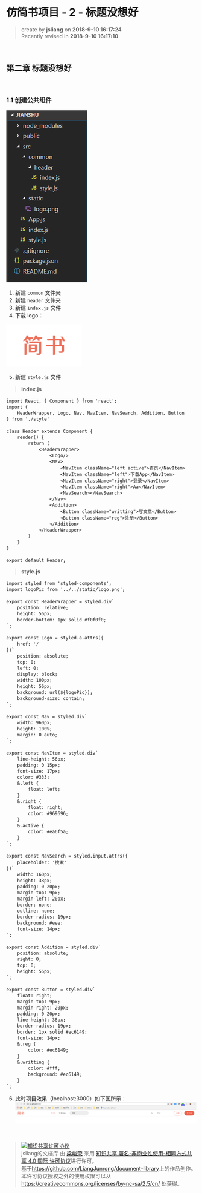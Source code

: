 # 仿简书项目 - 2 - 标题没想好
> create by **jsliang** on **2018-9-10 16:17:24**  
> Recently revised in **2018-9-10 16:17:10**

<br>

## 第二章 标题没想好

<br>

### 1.1 创建公共组件

![图](../../public-repertory/img/js-react-jianshu-chapter2-1.png)

1. 新建 `common` 文件夹
2. 新建 `header` 文件夹
3. 新建 `index.js` 文件
4. 下载 logo：

![图](./code/jianshu/src/static/logo.png)

5. 新建 `style.js` 文件

> **index.js**
```
import React, { Component } from 'react';
import {
    HeaderWrapper, Logo, Nav, NavItem, NavSearch, Addition, Button
} from './style'

class Header extends Component {
    render() {
        return (
            <HeaderWrapper>
                <Logo/>
                <Nav>
                    <NavItem className="left active">首页</NavItem>
                    <NavItem className="left">下载App</NavItem>
                    <NavItem className="right">登录</NavItem>
                    <NavItem className="right">Aa</NavItem>
                    <NavSearch></NavSearch>
                </Nav>
                <Addition>
                    <Button className="writting">写文章</Button>
                    <Button className="reg">注册</Button>
                </Addition>
            </HeaderWrapper>
        )
    }
}

export default Header;
```

> **style.js**
```
import styled from 'styled-components';
import logoPic from '../../static/logo.png';

export const HeaderWrapper = styled.div`
    position: relative;
    height: 56px;
    border-bottom: 1px solid #f0f0f0;
`;

export const Logo = styled.a.attrs({
    href: '/'
})`
    position: absolute;
    top: 0;
    left: 0;
    display: block;
    width: 100px;
    height: 56px;
    background: url(${logoPic});
    background-size: contain;
`;

export const Nav = styled.div`
    width: 960px;
    height: 100%;
    margin: 0 auto;
`;

export const NavItem = styled.div`
    line-height: 56px;
    padding: 0 15px;
    font-size: 17px;
    color: #333;
    &.left {
        float: left;
    }
    &.right {
        float: right;
        color: #969696;
    }
    &.active {
        color: #ea6f5a;
    }
`;

export const NavSearch = styled.input.attrs({
    placeholder: '搜索'
})`
    width: 160px;
    height: 38px;
    padding: 0 20px;
    margin-top: 9px;
    margin-left: 20px;
    border: none;
    outline: none;
    border-radius: 19px;
    background: #eee;
    font-size: 14px;
`;

export const Addition = styled.div`
    position: absolute;
    right: 0;
    top: 0;
    height: 56px;
`;

export const Button = styled.div`
    float: right;
    margin-top: 9px;
    margin-right: 20px;
    padding: 0 20px;
    line-height: 38px; 
    border-radius: 19px;
    border: 1px solid #ec6149;
    font-size: 14px;
    &.reg {
        color: #ec6149;
    }
    &.writting {
        color: #fff;
        background: #ec6149;
    }
`;
```
6. 此时项目效果（localhost:3000）如下图所示：
![图](../../public-repertory/img/js-react-jianshu-chapter2-2.png)

<br>

> <a rel="license" href="http://creativecommons.org/licenses/by-nc-sa/4.0/"><img alt="知识共享许可协议" style="border-width:0" src="https://i.creativecommons.org/l/by-nc-sa/4.0/88x31.png" /></a><br /><span xmlns:dct="http://purl.org/dc/terms/" property="dct:title">jsliang的文档库</span> 由 <a xmlns:cc="http://creativecommons.org/ns#" href="https://github.com/LiangJunrong/document-library" property="cc:attributionName" rel="cc:attributionURL">梁峻荣</a> 采用 <a rel="license" href="http://creativecommons.org/licenses/by-nc-sa/4.0/">知识共享 署名-非商业性使用-相同方式共享 4.0 国际 许可协议</a>进行许可。<br />基于<a xmlns:dct="http://purl.org/dc/terms/" href="https://github.com/LiangJunrong/document-library" rel="dct:source">https://github.com/LiangJunrong/document-library</a>上的作品创作。<br />本许可协议授权之外的使用权限可以从 <a xmlns:cc="http://creativecommons.org/ns#" href="https://creativecommons.org/licenses/by-nc-sa/2.5/cn/" rel="cc:morePermissions">https://creativecommons.org/licenses/by-nc-sa/2.5/cn/</a> 处获得。